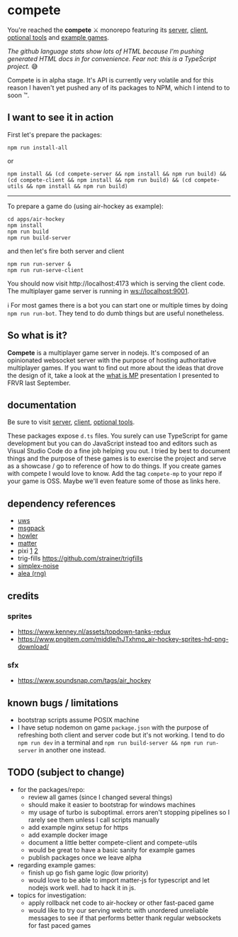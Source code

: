 # compete

You're reached the **compete** ⚔️ monorepo featuring its
[server](packages/compete-server/),
[client](packages/compete-client/),
[optional tools](packages/compete-utils/)
and [example games](apps/).

_The github language stats show lots of HTML because I'm pushing generated HTML docs in for convenience. Fear not: this is a TypeScript project._ 😅

Compete is in alpha stage. It's API is currently very volatile and for this reason I haven't yet pushed any of its packages to NPM, which I intend to to soon ™️.

## I want to see it in action

First let's prepare the packages:

`npm run install-all`

or

`npm install && (cd compete-server && npm install && npm run build) && (cd compete-client && npm install && npm run build) && (cd compete-utils && npm install && npm run build)`

----

To prepare a game do (using air-hockey as example):

```
cd apps/air-hockey
npm install
npm run build
npm run build-server
```

and then let's fire both server and client

```
npm run run-server &
npm run run-serve-client
```

You should now visit http://localhost:4173 which is serving the client code.  
The multiplayer game server is running in [ws://localhost:9001](ws://localhost:9001).

ℹ️ For most games there is a bot you can start one or multiple times by doing `npm run run-bot`. They tend to do dumb things but are useful nonetheless.


## So what is it?

**Compete** is a multiplayer game server in nodejs. 
It's composed of an opinionated websocket server with the purpose of hosting authoritative multiplayer games. If you want to find out more about the ideas that drove the design of it, take a look at the [what is MP](https://josepedrodias.com/presentations/what-is-mp) presentation I presented to FRVR last September.


## documentation

Be sure to visit [server](packages/compete-server/),
[client](packages/compete-client/),
[optional tools](packages/compete-utils/).

These packages expose `d.ts` files. You surely can use TypeScript for game development but you can do JavaScript instead too
and editors such as Visual Studio Code do a fine job helping you out.
I tried by best to document things and the purpose of these games is to exercise the project and serve as a showcase / go to reference of how to do things.
If you create games with compete I would love to know. Add the tag `compete-mp` to your repo if your game is OSS. Maybe we'll even feature some of those as links here. 

## dependency references

- [uws]()
- [msgpack]()
- [howler](https://github.com/goldfire/howler.js#documentation)
- [matter](https://brm.io/matter-js/docs/)
- pixi [1](https://pixijs.download/release/docs/index.html) [2](https://pixijs.io/guides/)
- trig-fills https://github.com/strainer/trigfills
- [simplex-noise](https://github.com/jwagner/simplex-noise.js)
- [alea (rng)](https://github.com/coverslide/node-alea)


## credits
### sprites

- https://www.kenney.nl/assets/topdown-tanks-redux
- https://www.pngitem.com/middle/hJTxhmo_air-hockey-sprites-hd-png-download/

### sfx

- https://www.soundsnap.com/tags/air_hockey


## known bugs / limitations

- bootstrap scripts assume POSIX machine
- I have setup nodemon on game `package.json` with the purpose of refreshing both client and server code but it's not working.
I tend to do `npm run dev` in a terminal and `npm run build-server && npm run run-server` in another one instead.

## TODO (subject to change)

- for the packages/repo:
  - review all games (since I changed several things)
  - should make it easier to bootstrap for windows machines
  - my usage of turbo is suboptimal. errors aren't stopping pipelines so I rarely see them unless I call scripts manually
  - add example nginx setup for https
  - add example docker image
  - document a little better compete-client and compete-utils
  - would be great to have a basic sanity for example games
  - publish packages once we leave alpha
- regarding example games:
  - finish up go fish game logic (low priority)
  - would love to be able to import matter-js for typescript and let nodejs work well. had to hack it in js.
- topics for investigation:
  - apply rollback net code to air-hockey or other fast-paced game
  - would like to try our serving webrtc with unordered unreliable messages to see if that performs better thank regular websockets for fast paced games
